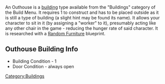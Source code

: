 An Outhouse is a [building](Buildings_List.md "wikilink") type available
from the "Buildings" category of the Build Menu. It requires 1 [](Building_Materials.md) to construct and has to be
placed outside as it is still a type of building (a slight hint may be
found its name). It allows your character to sit in it (by assigning a
"worker" to it), presumably acting like any other chair in the game -
reducing the hunger rate of said character. It is researched with a
[Random Furniture](Blueprints.md#Furniture_Blueprints "wikilink")
blueprint.

## Outhouse Building Info

- Building Condition - 1
- Door Condition - always open

[Category:Buildings](Category:Buildings "wikilink")